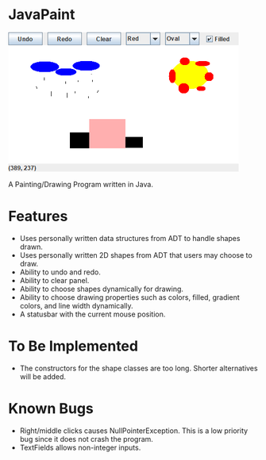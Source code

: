 # JavaPaint

![JavaPaint: Demo](demo/demo.png "JavaPaint: Demo")

A Painting/Drawing Program written in Java.

# Features 
- Uses personally written data structures from ADT to handle shapes drawn.
- Uses personally written 2D shapes from ADT that users may choose to draw.
- Ability to undo and redo.
- Ability to clear panel.
- Ability to choose shapes dynamically for drawing.
- Ability to choose drawing properties such as colors, filled, gradient colors, and line width dynamically.
- A statusbar with the current mouse position.

# To Be Implemented
- The constructors for the shape classes are too long. Shorter alternatives will be added.

# Known Bugs
- Right/middle clicks causes NullPointerException. This is a low priority bug since it does not crash the program. 
- TextFields allows non-integer inputs.